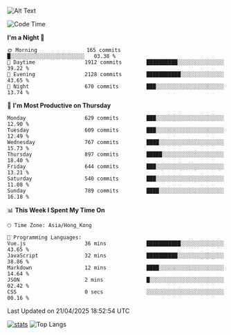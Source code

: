 ![Alt Text](https://media.tenor.com/3Gehha8RO-sAAAAC/goose-dance.gif)

<!--START_SECTION:waka-->
![Code Time](http://img.shields.io/badge/Code%20Time-444%20hrs%2042%20mins-blue)

**I'm a Night 🦉** 

```text
🌞 Morning                165 commits         █░░░░░░░░░░░░░░░░░░░░░░░░   03.38 % 
🌆 Daytime                1912 commits        ██████████░░░░░░░░░░░░░░░   39.22 % 
🌃 Evening                2128 commits        ███████████░░░░░░░░░░░░░░   43.65 % 
🌙 Night                  670 commits         ███░░░░░░░░░░░░░░░░░░░░░░   13.74 % 
```
📅 **I'm Most Productive on Thursday** 

```text
Monday                   629 commits         ███░░░░░░░░░░░░░░░░░░░░░░   12.90 % 
Tuesday                  609 commits         ███░░░░░░░░░░░░░░░░░░░░░░   12.49 % 
Wednesday                767 commits         ████░░░░░░░░░░░░░░░░░░░░░   15.73 % 
Thursday                 897 commits         █████░░░░░░░░░░░░░░░░░░░░   18.40 % 
Friday                   644 commits         ███░░░░░░░░░░░░░░░░░░░░░░   13.21 % 
Saturday                 540 commits         ███░░░░░░░░░░░░░░░░░░░░░░   11.08 % 
Sunday                   789 commits         ████░░░░░░░░░░░░░░░░░░░░░   16.18 % 
```


📊 **This Week I Spent My Time On** 

```text
🕑︎ Time Zone: Asia/Hong_Kong

💬 Programming Languages: 
Vue.js                   36 mins             ███████████░░░░░░░░░░░░░░   43.65 % 
JavaScript               32 mins             ██████████░░░░░░░░░░░░░░░   38.86 % 
Markdown                 12 mins             ████░░░░░░░░░░░░░░░░░░░░░   14.64 % 
JSON                     2 mins              █░░░░░░░░░░░░░░░░░░░░░░░░   02.42 % 
CSS                      0 secs              ░░░░░░░░░░░░░░░░░░░░░░░░░   00.16 % 
```


 Last Updated on 21/04/2025 18:52:54 UTC
<!--END_SECTION:waka-->
[![stats](https://github-readme-stats-rose-phi.vercel.app/api?username=jxncted&count_private=true)](https://github.com/jxncted/github-readme-stats)
![Top Langs](https://github-readme-stats-rose-phi.vercel.app/api/top-langs/?username=jxncted\&layout=compact&hide=c,assembly,jupyter%20notebook)
